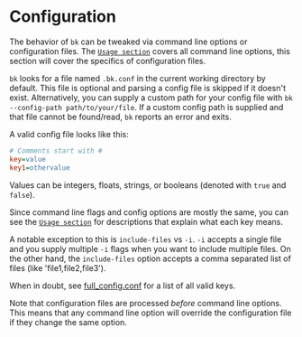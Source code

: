 # Configuration

The behavior of `bk` can be tweaked via command line options or configuration files. The [`Usage section`](./usage.md#command-line-options) covers all command line options, this section will cover the specifics of configuration files.

`bk` looks for a file named `.bk.conf` in the current working directory by default. This file is optional and parsing a config file is skipped if it doesn't exist. Alternatively, you can supply a custom path for your config file with `bk --config-path path/to/your/file`. If a custom config path is supplied and that file cannot be found/read, `bk` reports an error and exits.

A valid config file looks like this:
```ini
# Comments start with #
key=value
key1=othervalue
```
Values can be integers, floats, strings, or booleans (denoted with `true` and `false`).

Since command line flags and config options are mostly the same, you can see the [`Usage section`](./usage.md#command-line-options) for descriptions that explain what each key means.

A notable exception to this is `include-files` vs `-i`. `-i` accepts a single file and you supply multiple `-i` flags when you want to include multiple files. On the other hand, the `include-files` option accepts a comma separated list of files (like 'file1,file2,file3').

When in doubt, see [full_config.conf](../examples/full_config.conf) for a list of all valid keys.

Note that configuration files are processed _before_ command line options. This means that any command line option will override the configuration file if they change the same option.
